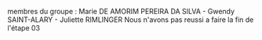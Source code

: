 membres du groupe : Marie DE AMORIM PEREIRA DA SILVA - Gwendy SAINT-ALARY - Juliette RIMLINGER
Nous n'avons pas reussi a faire la fin de l'étape 03
